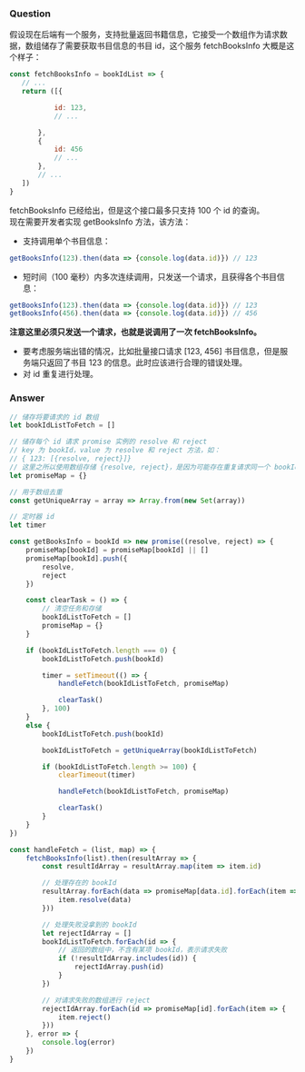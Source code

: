 ### Question
假设现在后端有一个服务，支持批量返回书籍信息，它接受一个数组作为请求数据，数组储存了需要获取书目信息的书目 id，这个服务 fetchBooksInfo 大概是这个样子：
```js
const fetchBooksInfo = bookIdList => {
   // ...
   return ([{

           id: 123,
           // ...

       },
       {
           id: 456
           // ...
       },
       // ...
   ])
}
```
fetchBooksInfo 已经给出，但是这个接口最多只支持 100 个 id 的查询。  
现在需要开发者实现 getBooksInfo 方法，该方法：  
- 支持调用单个书目信息：  
```js
getBooksInfo(123).then(data => {console.log(data.id)}) // 123
```
- 短时间（100 毫秒）内多次连续调用，只发送一个请求，且获得各个书目信息：
```js
getBooksInfo(123).then(data => {console.log(data.id)}) // 123
getBooksInfo(456).then(data => {console.log(data.id)}) // 456
```
**注意这里必须只发送一个请求，也就是说调用了一次 fetchBooksInfo。**
- 要考虑服务端出错的情况，比如批量接口请求 [123, 456] 书目信息，但是服务端只返回了书目 123 的信息。此时应该进行合理的错误处理。
- 对 id 重复进行处理。

### Answer
```ts
// 储存将要请求的 id 数组
let bookIdListToFetch = []

// 储存每个 id 请求 promise 实例的 resolve 和 reject
// key 为 bookId，value 为 resolve 和 reject 方法，如：
// { 123: [{resolve, reject}]}
// 这里之所以使用数组存储 {resolve, reject}，是因为可能存在重复请求同一个 bookId 的情况。其实这里我们进行了滤重，没有必要用数组。在需要支持重复的场景下，记得要用数组存储
let promiseMap = {}

// 用于数组去重
const getUniqueArray = array => Array.from(new Set(array))

// 定时器 id
let timer

const getBooksInfo = bookId => new promise((resolve, reject) => {
    promiseMap[bookId] = promiseMap[bookId] || []
    promiseMap[bookId].push({
        resolve,
        reject
    })

    const clearTask = () => {
        // 清空任务和存储
        bookIdListToFetch = []
        promiseMap = {}
    }

    if (bookIdListToFetch.length === 0) {
        bookIdListToFetch.push(bookId)

        timer = setTimeout(() => {
            handleFetch(bookIdListToFetch, promiseMap)

            clearTask()
        }, 100)
    }
    else {
        bookIdListToFetch.push(bookId)

        bookIdListToFetch = getUniqueArray(bookIdListToFetch)

        if (bookIdListToFetch.length >= 100) {
            clearTimeout(timer)

            handleFetch(bookIdListToFetch, promiseMap)

            clearTask()
        }
    }
})

const handleFetch = (list, map) => {
    fetchBooksInfo(list).then(resultArray => {
        const resultIdArray = resultArray.map(item => item.id)

        // 处理存在的 bookId
        resultArray.forEach(data => promiseMap[data.id].forEach(item => {
            item.resolve(data)
        }))

        // 处理失败没拿到的 bookId
        let rejectIdArray = []
        bookIdListToFetch.forEach(id => {
            // 返回的数组中，不含有某项 bookId，表示请求失败
            if (!resultIdArray.includes(id)) {
                rejectIdArray.push(id)
            }
        })

        // 对请求失败的数组进行 reject
        rejectIdArray.forEach(id => promiseMap[id].forEach(item => {
            item.reject()
        }))
    }, error => {
        console.log(error)
    })
}
```
